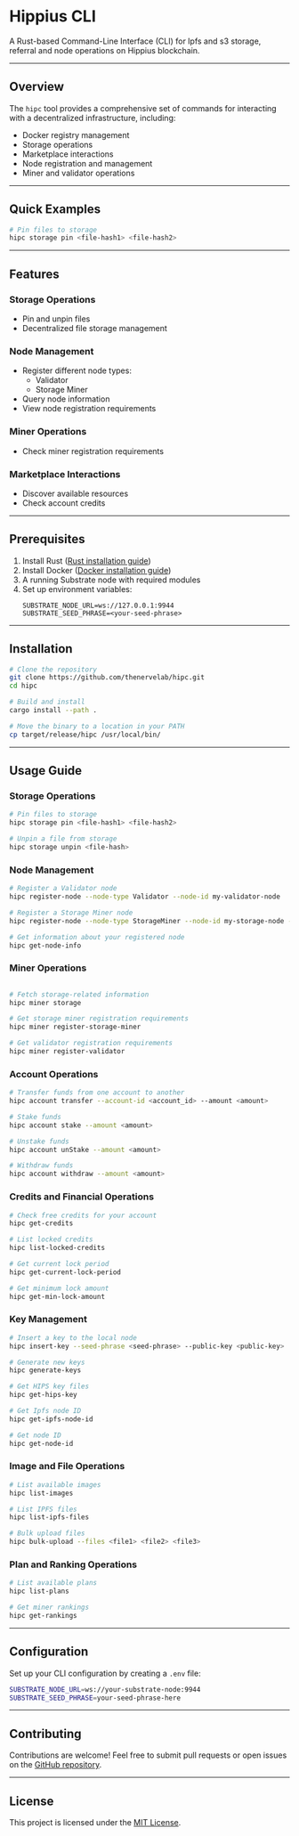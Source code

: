 # Hippius CLI

A Rust-based Command-Line Interface (CLI) for Ipfs and s3 storage, referral and node operations on Hippius blockchain.

---

## Overview
The `hipc` tool provides a comprehensive set of commands for interacting with a decentralized infrastructure, including:
- Docker registry management
- Storage operations
- Marketplace interactions
- Node registration and management
- Miner and validator operations

---

## Quick Examples
```bash
# Pin files to storage
hipc storage pin <file-hash1> <file-hash2>

```

---

## Features

### Storage Operations
- Pin and unpin files
- Decentralized file storage management

### Node Management
- Register different node types:
  - Validator
  - Storage Miner
- Query node information
- View node registration requirements

### Miner Operations
- Check miner registration requirements

### Marketplace Interactions
- Discover available resources
- Check account credits

---

## Prerequisites
1. Install Rust ([Rust installation guide](https://www.rust-lang.org/tools/install))
2. Install Docker ([Docker installation guide](https://docs.docker.com/get-docker/))
3. A running Substrate node with required modules
4. Set up environment variables:
   ```
   SUBSTRATE_NODE_URL=ws://127.0.0.1:9944
   SUBSTRATE_SEED_PHRASE=<your-seed-phrase>
   ```

---

## Installation

```bash
# Clone the repository
git clone https://github.com/thenervelab/hipc.git
cd hipc

# Build and install
cargo install --path .

# Move the binary to a location in your PATH
cp target/release/hipc /usr/local/bin/
```

---

## Usage Guide

### Storage Operations
```bash
# Pin files to storage
hipc storage pin <file-hash1> <file-hash2>

# Unpin a file from storage
hipc storage unpin <file-hash>
```

### Node Management
```bash
# Register a Validator node
hipc register-node --node-type Validator --node-id my-validator-node

# Register a Storage Miner node
hipc register-node --node-type StorageMiner --node-id my-storage-node --ipfs-node-id <optional-ipfs-node-id>

# Get information about your registered node
hipc get-node-info
```

### Miner Operations
```bash

# Fetch storage-related information
hipc miner storage

# Get storage miner registration requirements
hipc miner register-storage-miner

# Get validator registration requirements
hipc miner register-validator
```

### Account Operations
```bash
# Transfer funds from one account to another
hipc account transfer --account-id <account_id> --amount <amount>

# Stake funds
hipc account stake --amount <amount>

# Unstake funds
hipc account unStake --amount <amount>

# Withdraw funds
hipc account withdraw --amount <amount>
```

### Credits and Financial Operations
```bash
# Check free credits for your account
hipc get-credits

# List locked credits
hipc list-locked-credits

# Get current lock period
hipc get-current-lock-period

# Get minimum lock amount
hipc get-min-lock-amount
```

### Key Management
```bash
# Insert a key to the local node
hipc insert-key --seed-phrase <seed-phrase> --public-key <public-key>

# Generate new keys
hipc generate-keys

# Get HIPS key files
hipc get-hips-key

# Get Ipfs node ID
hipc get-ipfs-node-id

# Get node ID
hipc get-node-id
```

### Image and File Operations
```bash
# List available images
hipc list-images

# List IPFS files
hipc list-ipfs-files

# Bulk upload files
hipc bulk-upload --files <file1> <file2> <file3>
```

### Plan and Ranking Operations
```bash
# List available plans
hipc list-plans

# Get miner rankings
hipc get-rankings
```

---

## Configuration

Set up your CLI configuration by creating a `.env` file:
```bash
SUBSTRATE_NODE_URL=ws://your-substrate-node:9944
SUBSTRATE_SEED_PHRASE=your-seed-phrase-here
```

---

## Contributing
Contributions are welcome! Feel free to submit pull requests or open issues on the [GitHub repository](https://github.com/thenervelab/hipc).

---

## License
This project is licensed under the [MIT License](#).

